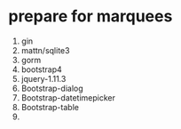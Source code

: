 # prepare for marquees
1. gin
2. mattn/sqlite3
3. gorm
4. bootstrap4
5. jquery-1.11.3
6. Bootstrap-dialog
7. Bootstrap-datetimepicker
8. Bootstrap-table
9. <tbd>
